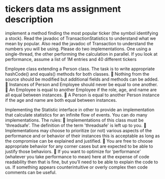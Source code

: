 # tickers data ms assignment description



   implement a method finding the most popular ticker (the symbol identifying a stock).
Read the javadoc of TransactionStatistics to understand what we mean by popular. Also read the javadoc of Transaction to understand the numbers you will be using.
Please do two implementations. One using a single-thread, the other performing the calculation in parallel. If you look at performance, assume a list of 1M entries and 40 different tickers



Employee class extending a Person class. The task is to write appropriate hashCode() and equals() methods for both classes.
 Nothing from the source should be modified but additional fields and methods can be added.
 Instances of Person and Employee should never be equal to one another.
 An Employee is equal to another Employee if the role, age, and name are all equal between
instances.
 A Person is equal to another Person instance if the age and name are both equal between
instances.


Implementing the Statistic interface in other to provide an implementation that calculate statistics for an infinite flow of events. You can do many implementations.
The rules:
 Implementations of this class must be 'threadsafe'. The definition of the term 'threadsafe' is left up to you.
 Implementations may choose to prioritize (or not) various aspects of the performance and or behavior of their instances this is acceptable as long as the compromise can be explained and justified.
 You are free to choose appropriate behavior for any corner cases but are expected to be able to justify those behaviors.
 If you want to optimize for ‘performance’ (whatever you take performance to mean) here at the expense of code readability then that is fine, but you’ll need to be able to explain the code to us. If something appears counterintuitive or overly complex then code comments can be useful.
